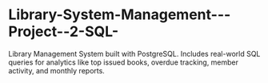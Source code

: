 # Library-System-Management---Project--2-SQL-
Library Management System built with PostgreSQL. Includes real-world SQL queries for analytics like top issued books, overdue tracking, member activity, and monthly reports.
